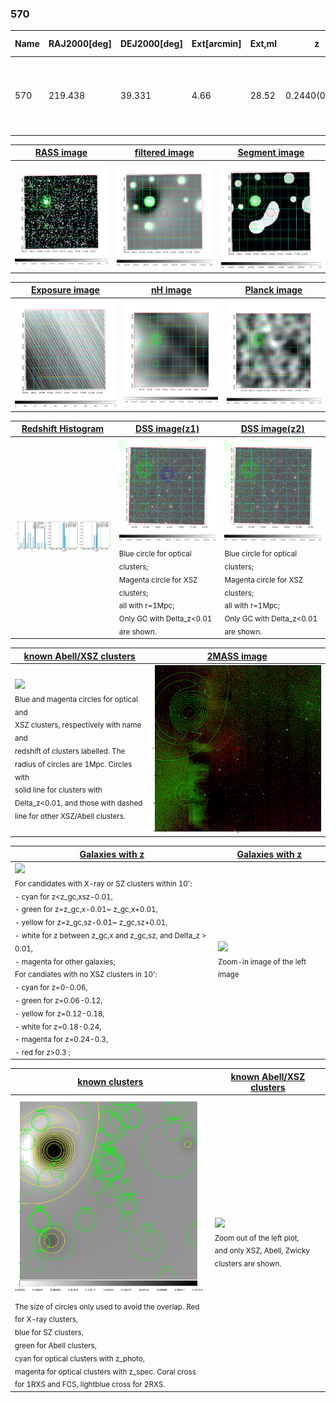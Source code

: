 <div STYLE="page-break-after: always;"></div>

### 570

|Name|RAJ2000[deg]|DEJ2000[deg] |Ext[arcmin]| Ext,ml | z | z_src| C|GC(XSZ,Delta_z<0.01)| GC(OPT,Delta_z<0.01)|GC| R_sig[arcmin] | R500[arcmin] | R500[Mpc]| CRsig[c/s] | CR500[c/s] |L500[1E44 erg/s]|F500[1E-12 erg/s/cm^2]| M500[1E14 Msun]|Tx[keV]|Cnt_sig|Beta|Rc[arcmin]|Comment|Alias|
|---|---|---|---|---|---|------|---|--------|---------|----------|---|---|---|---|---|---|---|---|---|---|---|---|---|---|
|570| 219.438| 39.331| 4.66| 28.52| 0.2440(0.005)| z2,| G| -| -| A, C, N, W| 26.181| 5.006| 1.153| 0.164(0.050)| 0.145(0.044)| 5.404(21.070)| 3.005(11.718)| 5.58(10.21)| 6.70(7.84)| 415.9| 0.502(-0.002+0.004)| 4.443(-0.168+0.754)| An Abell cluster with no $z$ and offset = 1.71 Mpc(7.29 arcmin)| t242|

|[RASS image](../image/570/570_img.pdf)|[filtered image](../image/570/570_fil.pdf)|[Segment image](../image/570/570_seg.pdf)|
|-------------------|--------------------|-------------------|
| <img src="../image/570/570_img.png" width="300">  | <img src="../image/570/570_fil.png" width="300">   | <img src="../image/570/570_seg.png" width="300">  |

|[Exposure image](../image/570/570_mex.pdf)| [nH image](../image/570/570_nh.pdf)| [Planck image](../image/570/570_p.pdf)|
|-------------------|--------------------|-------------------|
|<img src="../image/570/570_mex.png" width="300">   | <img src="../image/570/570_nh.png" width="300">    | <img src="../image/570/570_p.png" width="300"> |

|[Redshift Histogram](../image/570/570_zg.pdf) | [DSS image(z1)](../image/570/570_dss_z1.pdf)      |  [DSS image(z2)](../image/570/570_dss_z2.pdf)    |
|-------------------|--------------------|-------------------|
|<img src="../image/570/570_zg.png" width="300"> |<img src="../image/570/570_dss_z1.png" width="300"> <sub><br>Blue circle for optical clusters; <br>Magenta circle for XSZ clusters; <br>all with r=1Mpc; <br>Only GC with Delta_z<0.01 are shown. </sub>| <img src="../image/570/570_dss_z2.png" width="300"><sub><br>Blue circle for optical clusters; <br>Magenta circle for XSZ clusters; <br>all with r=1Mpc; <br>Only GC with Delta_z<0.01 are shown. </sub> |

|[known Abell/XSZ clusters](../image/570/570_m.pdf) | [2MASS image](../image/570/570_2mass.pdf)      |
|-------------------|-------------------|
|<img src=../image/570/570_m.png width="300"> <br><sub>Blue and magenta circles for optical and <br>XSZ clusters, respectively with name and <br>redshift of clusters labelled. The <br>radius of circles are 1Mpc. Circles with <br>solid line for clusters with <br>Delta_z<0.01, and those with dashed <br>line for other XSZ/Abell clusters.        </sub>|<img src="../image/570/570_2mass.png" width="300">  |

|[Galaxies with z](../image/570/570_opt_ned.pdf) |[Galaxies with z](../image/570/570_opt_ned_zoom.pdf) |
|-------------------|-------------------|
| <img src=../image/570/570_opt_ned.png width="300"> <br><sub> For candidates with X-ray or SZ clusters within 10': <br> - cyan for z<z_gc,xsz-0.01, <br> - green for z=z_gc,x-0.01~ z_gc,x+0.01, <br> - yellow for z=z_gc,sz-0.01~ z_gc,sz+0.01, <br> - white for z between z_gc,x and z_gc,sz, and Delta_z > 0.01, <br> - magenta for other galaxies; <br>For candiates with no XSZ clusters in 10': <br> - cyan for z=0-0.06, <br> - green for z=0.06-0.12, <br> - yellow for z=0.12-0.18, <br> - white for z=0.18-0.24, <br> - magenta for z=0.24-0.3, <br> - red for z>0.3 ;  </sub>|<img src=../image/570/570_opt_ned_zoom.png width="300">  <br><sub> Zoom-in image of the left image</sub>|

|[known clusters](../image/570/570_gc.pdf) |[known Abell/XSZ clusters](../image/570/570_gc_large.pdf) |
|-------------------|-------------------|
| <img src=../image/570/570_gc.png width="300"> <br><sub> The size of circles only used to avoid the overlap. Red for X-ray clusters, <br> blue for SZ clusters, <br> green for Abell clusters, <br> cyan for optical clusters with z_photo, <br> magenta for optical clusters with z_spec. Coral cross for 1RXS and FCS, lightblue cross for 2RXS. </sub>|<img src=../image/570/570_gc_large.png width="300"> <br><sub> Zoom out of the left plot, <br> and only XSZ, Abell, Zwicky clusters are shown. </sub> |



